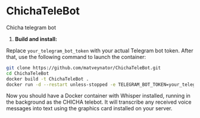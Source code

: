 # ChichaTeleBot
Chicha telegram bot

1. **Build and install:**

Replace `your_telegram_bot_token` with your actual Telegram bot token. After that, use the following command to launch the container:

```bash
git clone https://github.com/matveynator/ChichaTeleBot.git
cd ChichaTeleBot
docker build -t ChichaTeleBot .
docker run -d --restart unless-stopped -e TELEGRAM_BOT_TOKEN=your_telegram_bot_token ChichaTeleBot

```

Now you should have a Docker container with Whisper installed, running in the background as the CHICHA telebot. It will transcribe any received voice messages into text using the graphics card installed on your server.
